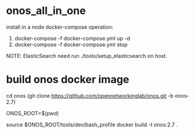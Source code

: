 # onos_all_in_one
install in a node
docker-compose  operation:
1. docker-compose -f docker-compose.yml up -d
2. docker-compose -f docker-compose.yml stop

NOTE: ElasticSearch need run ./tools/setup_elasticsearch on host.

# build onos docker image
cd onos (git clone https://github.com/opennetworkinglab/onos.git -b onos-2.7)

ONOS_ROOT=$(pwd)

source $ONOS_ROOT/tools/dev/bash_profile
docker build -t onos:2.7 .
